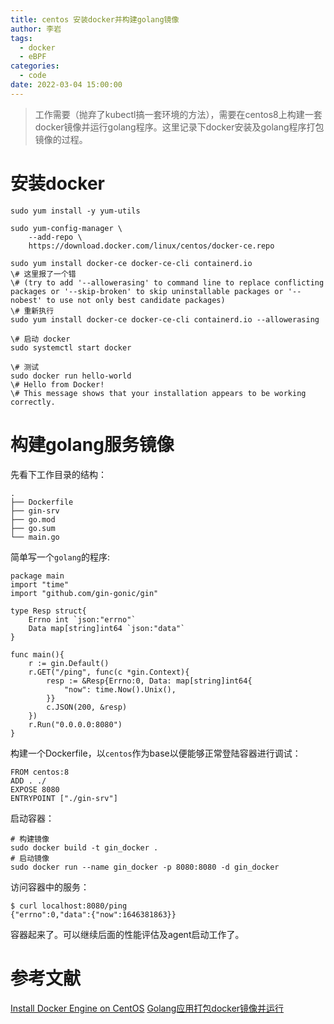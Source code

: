 ```yaml
---
title: centos 安装docker并构建golang镜像
author: 李岩
tags:
  - docker
  - eBPF
categories:
  - code
date: 2022-03-04 15:00:00
---
```

> 工作需要（抛弃了kubectl搞一套环境的方法），需要在centos8上构建一套docker镜像并运行golang程序。这里记录下docker安装及golang程序打包镜像的过程。  

<!--more-->

# 安装docker

```
sudo yum install -y yum-utils

sudo yum-config-manager \
    --add-repo \
    https://download.docker.com/linux/centos/docker-ce.repo  
    
sudo yum install docker-ce docker-ce-cli containerd.io  
\# 这里报了一个错
\# (try to add '--allowerasing' to command line to replace conflicting packages or '--skip-broken' to skip uninstallable packages or '--nobest' to use not only best candidate packages)  
\# 重新执行  
sudo yum install docker-ce docker-ce-cli containerd.io --allowerasing

\# 启动 docker  
sudo systemctl start docker

\# 测试   
sudo docker run hello-world 
\# Hello from Docker!  
\# This message shows that your installation appears to be working correctly.  
```


# 构建golang服务镜像
先看下工作目录的结构：
```
.
├── Dockerfile
├── gin-srv
├── go.mod
├── go.sum
└── main.go
```
简单写一个`golang`的程序:
```
package main
import "time"
import "github.com/gin-gonic/gin"

type Resp struct{
	Errno int `json:"errno"`
	Data map[string]int64 `json:"data"`
}

func main(){
	r := gin.Default()
	r.GET("/ping", func(c *gin.Context){
		resp := &Resp{Errno:0, Data: map[string]int64{
			"now": time.Now().Unix(),
		}}
		c.JSON(200, &resp)
	})
	r.Run("0.0.0.0:8080")
}
```

构建一个Dockerfile，以`centos`作为base以便能够正常登陆容器进行调试：
```
FROM centos:8
ADD . ./
EXPOSE 8080
ENTRYPOINT ["./gin-srv"]
```
启动容器：
```
# 构建镜像
sudo docker build -t gin_docker .
# 启动镜像
sudo docker run --name gin_docker -p 8080:8080 -d gin_docker
```
访问容器中的服务：
```
$ curl localhost:8080/ping
{"errno":0,"data":{"now":1646381863}}
```

容器起来了。可以继续后面的性能评估及agent启动工作了。

# 参考文献
[Install Docker Engine on CentOS](https://docs.docker.com/engine/install/centos/) 
[Golang应用打包docker镜像并运行](https://article.itxueyuan.com/7DreWj)
